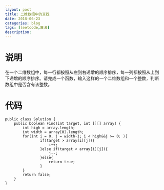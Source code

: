 ```yaml
---
layout: post
title: 二维数组中的查找
date: 2018-06-23
categories: blog
tags: [leetcode,算法]
description: 
---
```


# 说明

在一个二维数组中，每一行都按照从左到右递增的顺序排序，每一列都按照从上到下递增的顺序排序。请完成一个函数，输入这样的一个二维数组和一个整数，判断数组中是否含有该整数。

# 代码

```
public class Solution {
    public boolean Find(int target, int [][] array) {
        int high = array.length;
        int width = array[0].length;
        for(int i = 0, j = width-1; i < high&&j >= 0; ){
                if(target > array[i][j]){
                    i++;
                }else if(target < array[i][j]){
                    j--;
                }else{
                    return true;
                }
        }
        return false;
    }
}
```


